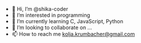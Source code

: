 - 👋 Hi, I’m @shika-coder
- 👀 I’m interested in programming
- 🌱 I’m currently learning C, JavaScript, Python
- 💞️ I’m looking to collaborate on ...
- 📫 How to reach me kolja.krumbacher@gmail.com

<!---
shika-coder/shika-coder is a ✨ special ✨ repository because its `README.md` (this file) appears on your GitHub profile.
You can click the Preview link to take a look at your changes.
--->
